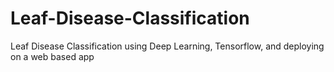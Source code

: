 # Leaf-Disease-Classification
Leaf Disease Classification using Deep Learning, Tensorflow, and deploying on a web based app

